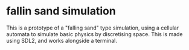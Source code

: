 # fallin sand simulation

This is a prototype of a "falling sand" type simulation, using a cellular automata to simulate basic physics by discretising space. 
This is made using SDL2, and works alongside a terminal.
